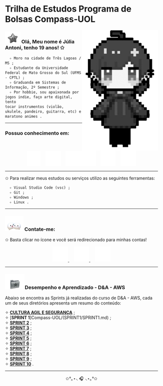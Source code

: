 # Trilha de Estudos Programa de Bolsas Compass-UOL

<img src="Images_Readme/me in pixel.gif" min-width="200px" max-width="200px" width="250px" align="right">


### <img src="Images_Readme/img2.png" width="50" height="40"> Olá, Meu nome é **Júlia Antoni**, tenho 19 anos! ✩ <img >

      ✧ Moro na cidade de Três Lagoas / MS ;
      ✧ Estudante da Universidade Federal de Mato Grosso do Sul (UFMS - CPTL) ;
      ✧ Graduanda em Sistemas de Informação, 2º Semestre ;
      ✧ Por hobbie, sou apaixonada por jogos indie, faço arte digital, tento 
    tocar instrumentos (violão, ukulele, pandeiro, guitarra, etc) e maratono animes .

---

### Possuo conhecimento em:

&nbsp;

<div align="center">
    <img src="Images_Readme/c icon.png" width="45" height="50">&nbsp; &nbsp;
    <img src="Images_Readme/python icon.png" width="50" height="50">&nbsp; &nbsp;
    <img src="Images_Readme/sql icon.png" width="100" height="50">&nbsp; &nbsp;
    <img src="Images_Readme/html icon.png" width="50" height="50">&nbsp; &nbsp;
    <img src="Images_Readme/css icon.png" width="50" height="50">
</div>

---

✩ Para realizar meus estudos ou serviços utilizo as seguintes ferramentas:

      ✧ Visual Studio Code (vsc) ;
      ✧ Git ;
      ✧ Windows ;
      ✧ Linux .

---

### <img src="Images_Readme/img3.png" width="60" height="50"> Contate-me: 

✩ Basta clicar no ícone e você será redirecionado para minhas contas!

<div align="center">
    <a href="https://www.instagram.com/juliaantonii/?hl=pt">
        <img src="Images_Readme/instagram icon.png" width="50" height="50">
    </a>&nbsp; &nbsp;
    <a href="mailto:juliaantonisaab@gmail.com">
        <img src="Images_Readme/gmail icon.png" width="50" height="50">
    </a>&nbsp; &nbsp;
    <a href="https://www.linkedin.com/in/j%C3%BAlia-antoni/">
        <img src="Images_Readme/linkedin icon.png" width="50" height="50">
    </a>
</div>

---

### <img src="Images_Readme/img4.png" width="65" height="50">Desempenho e Aprendizado - D&A - AWS
Abaixo se encontra as Sprints já realizadas do curso de D&A - AWS, cada um de seus diretórios apresenta um resumo do conteúdo:

✧ [**CULTURA AGIL E SEGURANÇA**](<Compass-UOL/SPRINT0/CULTURA AGIL E SEGURANÇA.md>) ;\
✧ [**SPRINT 1**]Compass-UOL/(SPRINT1/SPRINT1.md) ;\
✧ [**SPRINT 2**](Compass-UOL/SPRINT2/SPRINT2.md) ;\
✧ [**SPRINT 3**](Compass-UOL/SPRINT3/SPRINT3.md) ;\
✧ [**SPRINT 4**](Compass-UOL/SPRINT4/SPRINT4.md) ;\
✧ [**SPRINT 5**](Compass-UOL/SPRINT5/SPRINT5.md) ;\
✧ [**SPRINT 6**](Compass-UOL/SPRINT6/SPRINT6.md) ;\
✧ [**SPRINT 7**](Compass-UOL/SPRINT7/SPRINT7.md) ;\
✧ [**SPRINT 8**](Compass-UOL/SPRINT8/SPRINT8.md) ;\
✧ [**SPRINT 9**](Compass-UOL/SPRINTI8/SPRINT9.md) ;\
✧ [**SPRINT 10**](Compass-UOL/SPRINTI8/SPRINT10.md) .

---

<div align="center">
      
✩°｡⋆⸜ 🎧 ⸜⋆｡°✩

</div>
